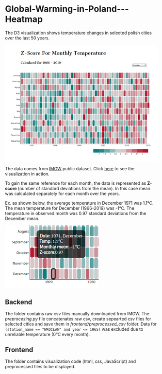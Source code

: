 # Global-Warming-in-Poland---Heatmap
The D3 visualization shows temperature changes in selected polish cities over the last 50 years.

![screenshot](Screenshot_vis.png)

The data comes from [IMGW](https://dane.imgw.pl/data/dane_pomiarowo_obserwacyjne/dane_meteorologiczne/miesieczne/synop/) public dataset. Click [here](https://sylwia.hs3.linux.pl/my_files/temp_heatmap/frontend/index.html) to see the visualization in action. 

To gain the same reference for each month, the data is represented as **Z-score** (number of standard deviations from the mean). In this case mean was calculated separately for each month over the years. 

Ex. as shown below, the average temperature in December 1971 was 1.1°C. The mean temperature for December (1966-2019) was -1°C. The temperature in observed month was 0.97 standard deviations from the December mean.

![tooltip](https://github.com/SylwiaOliwia2/Global-Warming-in-Poland---Heatmap/blob/master/Tooltip.png)

## Backend
The folder contains raw csv files manually downloaded from IMGW. The *preprocesing.py* file concatenates raw csv, create sepearted csv files for selected cities and save them in *frontend/preprocessed_csv* folder. Data for `(station_name == "WROCŁAW" and year <= 1965)` was excluded due to unreliable temperature (0°C every month).

## Frontend
The folder contains visualization code (html, css, JavaScript) and preprocessed files to be displayed.
